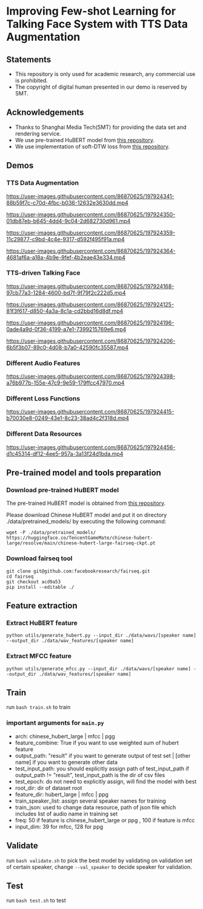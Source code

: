 # Improving Few-shot Learning for Talking Face System with TTS Data Augmentation
## Statements
- This repository is only used for academic research, any commercial use is prohibited.
- The copyright of digital human presented in our demo is reserved by SMT.

## Acknowledgements
- Thanks to Shanghai Media Tech(SMT) for providing the data set and rendering service.
- We use pre-trained HuBERT model from [this repository](https://github.com/TencentGameMate/chinese_speech_pretrain).
- We use implementation of soft-DTW loss from [this repository](https://github.com/keonlee9420/Soft-DTW-Loss).

## Demos
### TTS Data Augmentation

https://user-images.githubusercontent.com/86870625/197924341-88b59f7c-c70d-4fbc-b036-12632e3630dd.mp4

https://user-images.githubusercontent.com/86870625/197924350-01db87eb-b645-4dd4-9c04-2d682730d961.mp4

https://user-images.githubusercontent.com/86870625/197924359-11c29877-c9bd-4c4e-9317-d592f495f91a.mp4

https://user-images.githubusercontent.com/86870625/197924364-4681af6a-a18a-4b9e-9fef-4b2eae43e334.mp4

### TTS-driven Talking Face

https://user-images.githubusercontent.com/86870625/197924168-97cb77a3-1284-4600-bd7f-9f79f2c222d5.mp4

https://user-images.githubusercontent.com/86870625/197924125-81f3f617-d850-4a3a-8c1a-cd2bbd16d8df.mp4

https://user-images.githubusercontent.com/86870625/197924196-0ade4a9d-0f36-4199-a7e1-7399215769e6.mp4

https://user-images.githubusercontent.com/86870625/197924206-6b5f3b07-89c0-4d08-b7a0-42590fc35587.mp4

### Different Audio Features

https://user-images.githubusercontent.com/86870625/197924398-a76b977b-155e-47c9-9e59-179ffcc47970.mp4

### Different Loss Functions

https://user-images.githubusercontent.com/86870625/197924415-b70030e8-0249-43e1-8c23-38ad4c2f318d.mp4

### Different Data Resources

https://user-images.githubusercontent.com/86870625/197924456-d1c45314-df12-4ee5-957a-3a13f24d1bda.mp4

## Pre-trained model and tools preparation
### Download pre-trained HuBERT model
The pre-trained HuBERT model is obtained from [this repository](https://github.com/TencentGameMate/chinese_speech_pretrain).

Please download Chinese HuBERT model and put it on directory ./data/pretrained_models/ by executing the following command:

```
wget -P ./data/pretrained_models/ https://huggingface.co/TencentGameMate/chinese-hubert-large/resolve/main/chinese-hubert-large-fairseq-ckpt.pt
```

### Download fairseq tool
```
git clone git@github.com:facebookresearch/fairseq.git
cd fairseq
git checkout acd9a53
pip install --editable ./
```

## Feature extraction
### Extract HuBERT feature
```
python utils/generate_hubert.py --input_dir ./data/wavs/[speaker name] --output_dir ./data/wav_features/[speaker name]
```

### Extract MFCC feature
```
python utils/generate_mfcc.py --input_dir ./data/wavs/[speaker name] --output_dir ./data/wav_features/[speaker name]
```

## Train
run ```bash train.sh``` to train

### important arguments for ```main.py```
- arch: chinese_hubert_large | mfcc | pgg
- feature_combine: True if you want to use weighted sum of hubert feature
- output_path: "result" if you want to generate output of test set | [other name] if you want to generate other data
- test_input_path: you should explicitly assign path of test_input_path if output_path != "result", test_input_path is the dir of csv files
- test_epoch: do not need to explicitly assign, will find the model with best 
- root_dir: dir of dataset root
- feature_dir: hubert_large | mfcc | ppg
- train_speaker_list: assign several speaker names for training
- train_json: used to change data resource, path of json file which includes list of audio name in training set
- freq: 50 if feature is chinese_hubert_large or ppg , 100 if feature is mfcc
- input_dim: 39 for mfcc, 128 for ppg

## Validate
run ```bash validate.sh``` to pick the best model by validating on validation set of certain speaker, change ```--val_speaker``` to decide speaker for validation.

## Test
run ```bash test.sh``` to test
